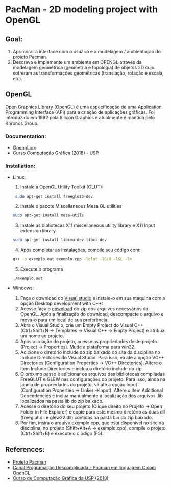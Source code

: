 # PacMan - 2D modeling project with OpenGL
 
## Goal:
1. Aprimorar a interface com o usuário e a modelagem / ambientação do [projeto Pacman](https://github.com/mercedesDiniz/Games.c/tree/main/PacMan).
2. Descreva e Implemente um ambiente em OPENGL através da modelagem geométrica (geometria e topologia) de objetos 2D cujo sofreram as transformações geométricas (translação, rotação e escala, etc).

## OpenGL
Open Graphics Library (OpenGL) é uma especificação de uma
Application Programming Interface (API) para a criação de
aplicações gráficas.
Foi introduzido em 1992 pela Silicon Graphics e atualmente é
mantida pelo Khronos Group.
### Documentation: 
- [Opengl.org](https://www.opengl.org/)
- [Curso  Computação Gráfica (2018) - USP](https://edisciplinas.usp.br/course/view.php?id=61213#section-5)
### Installation:
- Linux:
    1. Instale a OpenGL Utility Toolkit (GLUT):
    ~~~bash
     sudo apt-get install freeglut3-dev
    ~~~
    2. Instale o pacote Miscellaneous Mesa GL utilities 
    ~~~bash
    sudo apt-get install mesa-utils
    ~~~
    3. Instale as bibliotecas X11 miscellaneous utility library e X11 Input extension library 
    ~~~bash
    sudo apt-get install libxmu-dev libxi-dev
    ~~~
    4. Após completar as instalações, compile seu código com:
    ~~~bash
    g++ -o exemplo.out exemplo.cpp -lglut -lGLU -lGL -lm
    ~~~
    5. Execute o programa
    ~~~bash
    ./exemplo.out
    ~~~

- Windows:
    1. Faça o download do [Visual studio](https://www.visualstudio.com/downloads/)  e instale-o em sua maquina com a opção Desktop development with C++:
    2. Acesse faça o [download](https://edisciplinas.usp.br/mod/resource/view.php?id=2300602) do zip dos arquivos necessários da OpenGL. Após a finalização do download, descompacte o arquivo e mova-o para um local de sua preferência.
    3. Abra o Visual Studio, crie um Empty Project do Visual C++ (Ctrl+Shift+N → Templates →
    Visual C++ → Empty Project) e atribua um nome ao projeto.
    4. Após a criação do projeto, acesse as propriedades deste projeto (Project → Properties). Mude a plataforma para win32.
    5. Adicione o diretório include do zip baixado do site da disciplina no Include Directories do Visual Studio. Para isso, vá até a opção VC++ Directories (Configuration Properties → VC++ Directories). Altere o item Include Directories e inclua o diretório include do zip.
    6. O próximo passo  ́e adicionar os arquivos das bibliotecas compiladas FreeGLUT e GLEW nas configurações do projeto. Para isso, ainda na janela de propriedades do projeto, vá até a opção Input (Configuration Properties → Linker →Input). Altere o item Additional Dependencies e inclua manualmente a localização dos arquivos .lib localizados na pasta lib do zip baixado.
    7. Acesse o diretório do seu projeto (Clique direito no Projeto → Open Folder in File Explorer) e copie para este mesmo diretório as duas dll (freeglut.dll e glew32.dll) contidas na pasta bin do zip baixado.
    8. Por fim, insira o arquivo exemplo.cpp, que está disponível no site da disciplina, no projeto (Shift+Alt+A → exemplo.cpp), compile o projeto (Ctrl+Shift+B) e execute o c ́odigo (F5).

## References:
- [Projeto Pacman](https://github.com/mercedesDiniz/Games.c/tree/main/PacMan)
- [Canal Programação Descomplicada - Pacman em linguagem C com OpenGL](https://www.youtube.com/watch?v=z7_dIC6ipZA&t=482s&ab_channel=Programa%C3%A7%C3%A3oDescomplicada)
- [Curso de Computação Gráfica da USP (2018)](https://edisciplinas.usp.br/course/view.php?id=61213#section-5)
